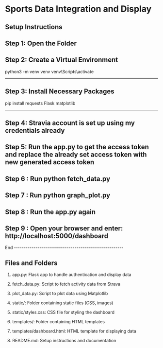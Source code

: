 # Sports Data Integration and Display

## Setup Instructions

Step 1: Open the Folder
--------------------------------------

Step 2: Create a Virtual Environment
----------------------------------------
python3 -m venv venv
venv\Scripts\activate

-----------------------------------------
Step 3: Install Necessary Packages
-----------------------------------------
pip install requests Flask matplotlib

-----------------------------------------
Step 4: Stravia account is set up using my credentials already
----------------------------------------
Step 5: Run the app.py to get the access token and replace the already set access token with new generated access token
----------------------------------------------------------------------------------------------
Step 6 : Run python fetch_data.py
--------------------------------------
Step 7 : Run python graph_plot.py
--------------------------------------
Step 8 : Run the app.py again
-----------------------------------
Step 9 : Open your browser and enter: http://localhost:5000/dashboard
----------------------------------------------------------------------
End
-----------------*-----------------*----------------------


Files and Folders
-----------------------------
1. app.py: Flask app to handle authentication and display data

2. fetch_data.py: Script to fetch activity data from Strava

3. plot_data.py: Script to plot data using Matplotlib

4. static/: Folder containing static files (CSS, images)

5. static/styles.css: CSS file for styling the dashboard

6. templates/: Folder containing HTML templates

7. templates/dashboard.html: HTML template for displaying data

8. README.md: Setup instructions and documentation

